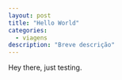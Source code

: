 ```yaml
---
layout: post
title: "Hello World"
categories:
  - viagens
description: "Breve descrição"
---
```


Hey there, just testing.
